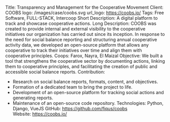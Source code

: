Title: Transparency and Management for the Cooperative Movement
Client: COOBS
logo: /images/case/coobs.svg
url_logo: https://coobs.io/
Tags: Free Software, FULL-STACK, Intercoop
Short Description: A digital platform to track and showcase cooperative actions.
Long Description: COOBS was created to provide internal and external visibility to the cooperative initiatives our organization has carried out since its inception. In response to the need for social balance reporting and structuring annual cooperative activity data, we developed an open-source platform that allows any cooperative to track their initiatives over time and align them with cooperative principles.
Coops: Farox, Nayra, El Maizal
Objective: We built a tool that strengthens the cooperative sector by documenting actions, linking them to cooperative principles, and facilitating the creation of public and accessible social balance reports.
Contribution:
- Research on social balance reports, formats, content, and objectives.
- Formation of a dedicated team to bring the project to life.
- Development of an open-source platform for tracking social actions and generating reports.
- Maintenance of an open-source code repository.
Technologies: Python, Django, VueJS
GitHub: https://github.com/fiqus/coobs  
Website: https://coobs.io/